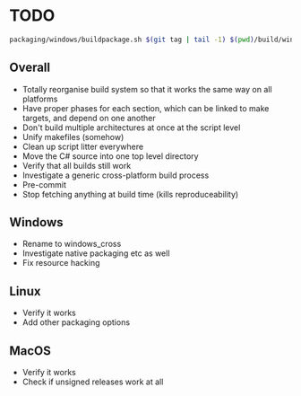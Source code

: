 # TODO

```sh
packaging/windows/buildpackage.sh $(git tag | tail -1) $(pwd)/build/windows
```

## Overall

-   Totally reorganise build system so that it works the same way on all
    platforms
-   Have proper phases for each section, which can be linked to make targets,
    and depend on one another
-   Don't build multiple architectures at once at the script level
-   Unify makefiles (somehow)
-   Clean up script litter everywhere
-   Move the C# source into one top level directory
-   Verify that all builds still work
-   Investigate a generic cross-platform build process
-   Pre-commit
-   Stop fetching anything at build time (kills reproduceability)

## Windows

-   Rename to windows_cross
-   Investigate native packaging etc as well
-   Fix resource hacking

## Linux

-   Verify it works
-   Add other packaging options

## MacOS

-   Verify it works
-   Check if unsigned releases work at all
